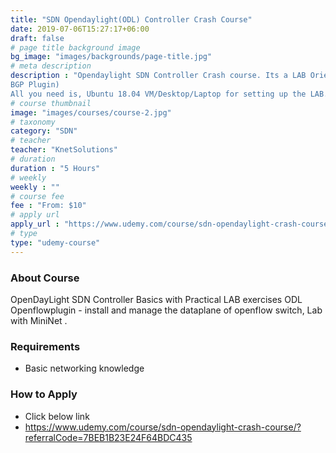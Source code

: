 ```yaml
---
title: "SDN Opendaylight(ODL) Controller Crash Course"
date: 2019-07-06T15:27:17+06:00
draft: false
# page title background image
bg_image: "images/backgrounds/page-title.jpg"
# meta description
description : "Opendaylight SDN Controller Crash course. Its a LAB Oriented course. This course helps you learn/practice/lab activities of OpendayLight controller in your laptop/desktop itself. This is crash course , help you to understand the OPENDAYLIGHT SDN Controller and various plugins (Openflow plugin, Openvswitch Database Plugin (OVSDB)
BGP Plugin)
All you need is, Ubuntu 18.04 VM/Desktop/Laptop for setting up the LAB. If you just follow the course, you would be able to understand/practice the entire course with activities."
# course thumbnail
image: "images/courses/course-2.jpg"
# taxonomy
category: "SDN"
# teacher
teacher: "KnetSolutions"
# duration
duration : "5 Hours"
# weekly
weekly : ""
# course fee
fee : "From: $10"
# apply url
apply_url : "https://www.udemy.com/course/sdn-opendaylight-crash-course/?referralCode=7BEB1B23E24F64BDC435"
# type
type: "udemy-course"
---
```



### About Course
OpenDayLight SDN Controller Basics with Practical LAB exercises
ODL Openflowplugin -  install and manage the dataplane of openflow switch, Lab with MiniNet
.</p>

### Requirements


* Basic networking  knowledge


### How to Apply

* Click below link
* https://www.udemy.com/course/sdn-opendaylight-crash-course/?referralCode=7BEB1B23E24F64BDC435


